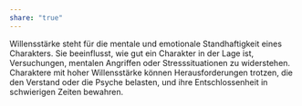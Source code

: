 ```yaml
---
share: "true"
---
```

Willensstärke steht für die mentale und emotionale Standhaftigkeit eines Charakters. Sie beeinflusst, wie gut ein Charakter in der Lage ist, Versuchungen, mentalen Angriffen oder Stresssituationen zu widerstehen. Charaktere mit hoher Willensstärke können Herausforderungen trotzen, die den Verstand oder die Psyche belasten, und ihre Entschlossenheit in schwierigen Zeiten bewahren.